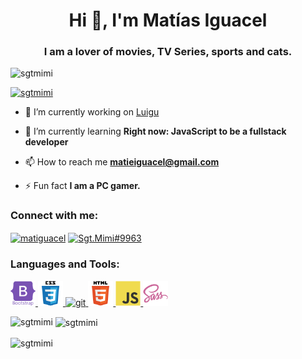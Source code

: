 <h1 align="center">Hi 👋, I'm Matías Iguacel</h1>
<h3 align="center">I am a lover of movies, TV Series, sports and cats.</h3>

<p align="left"> <img src="https://komarev.com/ghpvc/?username=sgtmimi&label=Profile%20views&color=0e75b6&style=flat" alt="sgtmimi" /> </p>

<p align="left"> <a href="https://github.com/ryo-ma/github-profile-trophy"><img src="https://github-profile-trophy.vercel.app/?username=sgtmimi" alt="sgtmimi" /></a> </p>

- 🔭 I’m currently working on [Luigu](https://github.com/SgtMimi/proyecto_porfolio.git)

- 🌱 I’m currently learning **Right now: JavaScript to be a fullstack developer**

- 📫 How to reach me **matieiguacel@gmail.com**

- ⚡ Fun fact **I am a PC gamer.**

<h3 align="left">Connect with me:</h3>
<p align="left">
<a href="https://instagram.com/matiguacel" target="blank"><img align="center" src="https://raw.githubusercontent.com/rahuldkjain/github-profile-readme-generator/master/src/images/icons/Social/instagram.svg" alt="matiguacel" height="30" width="40" /></a>
<a href="https://discord.gg/Sgt.Mimi#9963" target="blank"><img align="center" src="https://raw.githubusercontent.com/rahuldkjain/github-profile-readme-generator/master/src/images/icons/Social/discord.svg" alt="Sgt.Mimi#9963" height="30" width="40" /></a>
</p>

<h3 align="left">Languages and Tools:</h3>
<p align="left"> <a href="https://getbootstrap.com" target="_blank" rel="noreferrer"> <img src="https://raw.githubusercontent.com/devicons/devicon/master/icons/bootstrap/bootstrap-plain-wordmark.svg" alt="bootstrap" width="40" height="40"/> </a> <a href="https://www.w3schools.com/css/" target="_blank" rel="noreferrer"> <img src="https://raw.githubusercontent.com/devicons/devicon/master/icons/css3/css3-original-wordmark.svg" alt="css3" width="40" height="40"/> </a> <a href="https://git-scm.com/" target="_blank" rel="noreferrer"> <img src="https://www.vectorlogo.zone/logos/git-scm/git-scm-icon.svg" alt="git" width="40" height="40"/> </a> <a href="https://www.w3.org/html/" target="_blank" rel="noreferrer"> <img src="https://raw.githubusercontent.com/devicons/devicon/master/icons/html5/html5-original-wordmark.svg" alt="html5" width="40" height="40"/> </a> <a href="https://developer.mozilla.org/en-US/docs/Web/JavaScript" target="_blank" rel="noreferrer"> <img src="https://raw.githubusercontent.com/devicons/devicon/master/icons/javascript/javascript-original.svg" alt="javascript" width="40" height="40"/> </a> <a href="https://sass-lang.com" target="_blank" rel="noreferrer"> <img src="https://raw.githubusercontent.com/devicons/devicon/master/icons/sass/sass-original.svg" alt="sass" width="40" height="40"/> </a> </p>

<p><img align="left" src="https://github-readme-stats.vercel.app/api/top-langs?username=sgtmimi&show_icons=true&locale=en&layout=compact" alt="sgtmimi" /></p>

<p>&nbsp;<img align="center" src="https://github-readme-stats.vercel.app/api?username=sgtmimi&show_icons=true&locale=en" alt="sgtmimi" /></p>

<p><img align="center" src="https://github-readme-streak-stats.herokuapp.com/?user=sgtmimi&" alt="sgtmimi" /></p>
